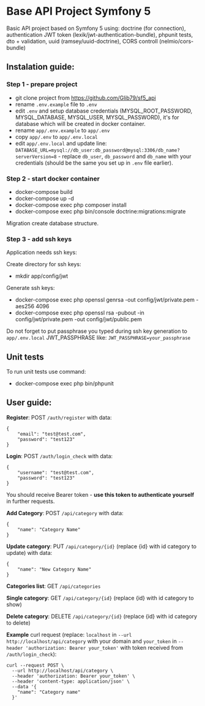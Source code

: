 # Base API Project Symfony 5

Basic API project based on Symfony 5 using: doctrine (for connection), authentication JWT token (lexik/jwt-authentication-bundle), phpunit tests, dto + validation, uuid (ramsey/uuid-doctrine), CORS controll (nelmio/cors-bundle)

## Instalation guide:

### Step 1 - prepare project
- git clone project from https://github.com/Glib79/sf5_api
- rename `.env.example` file to `.env`
- edit `.env` and setup database credentials (MYSQL_ROOT_PASSWORD, MYSQL_DATABASE, MYSQL_USER, MYSQL_PASSWORD), it's for database which will be created in docker container.
- rename `app/.env.example` to `app/.env`
- copy `app/.env` to `app/.env.local`
- edit `app/.env.local` and update line: `DATABASE_URL=mysql://db_user:db_password@mysql:3306/db_name?serverVersion=8` - replace `db_user`, `db_password` and `db_name` with your credentials (should be the same you set up in `.env` file earlier).

### Step 2 - start docker container
- docker-compose build
- docker-compose up -d
- docker-compose exec php composer install
- docker-compose exec php bin/console doctrine:migrations:migrate

Migration create database structure.

### Step 3 - add ssh keys
Application needs ssh keys:

Create directory for ssh keys:
- mkdir app/config/jwt

Generate ssh keys:
- docker-compose exec php openssl genrsa -out config/jwt/private.pem -aes256 4096
- docker-compose exec php openssl rsa -pubout -in config/jwt/private.pem -out config/jwt/public.pem

Do not forget to put passphrase you typed during ssh key generation to `app/.env.local` JWT_PASSPHRASE like:
`JWT_PASSPHRASE=your_passphrase`

## Unit tests

To run unit tests use command:
- docker-compose exec php bin/phpunit

## User guide:

**Register**: POST `/auth/register` with data:

    {
	    "email": "test@test.com",
	    "password": "test123"
    }

**Login**: POST `/auth/login_check` with data:

    {
        "username": "test@test.com",
        "password": "test123"
    }

You should receive Bearer token - **use this token to authenticate yourself** in further requests.

**Add Category**: POST `/api/category` with data:

	{
		"name": "Category Name"
	}

**Update category**: PUT `/api/category/{id}` (replace {id} with id category to update) with data:

	{
		"name": "New Category Name"
	}
	
**Categories list**: GET `/api/categories`

**Single category**: GET `/api/category/{id}`  (replace {id} with id category to show)

**Delete category**: DELETE `/api/category/{id}`  (replace {id} with id category to delete)

**Example** curl request (replace: `localhost` in `--url http://localhost/api/category` with your domain and  `your_token` in `--header 'authorization: Bearer your_token'` with token received from `/auth/login_check`):

    curl --request POST \
      --url http://localhost/api/category \
      --header 'authorization: Bearer your_token' \
      --header 'content-type: application/json' \
      --data '{
	    "name": "Category name"
      }'
